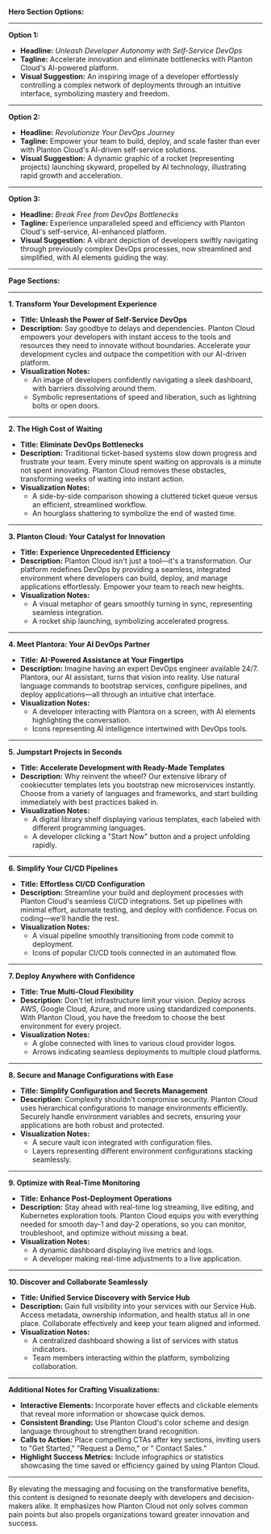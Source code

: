 **Hero Section Options:**

---

**Option 1:**

- **Headline:** *Unleash Developer Autonomy with Self-Service DevOps*
- **Tagline:** Accelerate innovation and eliminate bottlenecks with Planton Cloud's AI-powered platform.
- **Visual Suggestion:** An inspiring image of a developer effortlessly controlling a complex network of deployments
  through an intuitive interface, symbolizing mastery and freedom.

---

**Option 2:**

- **Headline:** *Revolutionize Your DevOps Journey*
- **Tagline:** Empower your team to build, deploy, and scale faster than ever with Planton Cloud's AI-driven
  self-service solutions.
- **Visual Suggestion:** A dynamic graphic of a rocket (representing projects) launching skyward, propelled by AI
  technology, illustrating rapid growth and acceleration.

---

**Option 3:**

- **Headline:** *Break Free from DevOps Bottlenecks*
- **Tagline:** Experience unparalleled speed and efficiency with Planton Cloud's self-service, AI-enhanced platform.
- **Visual Suggestion:** A vibrant depiction of developers swiftly navigating through previously complex DevOps
  processes, now streamlined and simplified, with AI elements guiding the way.

---

**Page Sections:**

---

**1. Transform Your Development Experience**

- **Title:** **Unleash the Power of Self-Service DevOps**
- **Description:**
  Say goodbye to delays and dependencies. Planton Cloud empowers your developers with instant access to the tools and
  resources they need to innovate without boundaries. Accelerate your development cycles and outpace the competition
  with our AI-driven platform.
- **Visualization Notes:**
    - An image of developers confidently navigating a sleek dashboard, with barriers dissolving around them.
    - Symbolic representations of speed and liberation, such as lightning bolts or open doors.

---

**2. The High Cost of Waiting**

- **Title:** **Eliminate DevOps Bottlenecks**
- **Description:**
  Traditional ticket-based systems slow down progress and frustrate your team. Every minute spent waiting on approvals
  is a minute not spent innovating. Planton Cloud removes these obstacles, transforming weeks of waiting into instant
  action.
- **Visualization Notes:**
    - A side-by-side comparison showing a cluttered ticket queue versus an efficient, streamlined workflow.
    - An hourglass shattering to symbolize the end of wasted time.

---

**3. Planton Cloud: Your Catalyst for Innovation**

- **Title:** **Experience Unprecedented Efficiency**
- **Description:**
  Planton Cloud isn't just a tool—it's a transformation. Our platform redefines DevOps by providing a seamless,
  integrated environment where developers can build, deploy, and manage applications effortlessly. Empower your team to
  reach new heights.
- **Visualization Notes:**
    - A visual metaphor of gears smoothly turning in sync, representing seamless integration.
    - A rocket ship launching, symbolizing accelerated progress.

---

**4. Meet Plantora: Your AI DevOps Partner**

- **Title:** **AI-Powered Assistance at Your Fingertips**
- **Description:**
  Imagine having an expert DevOps engineer available 24/7. Plantora, our AI assistant, turns that vision into reality.
  Use natural language commands to bootstrap services, configure pipelines, and deploy applications—all through an
  intuitive chat interface.
- **Visualization Notes:**
    - A developer interacting with Plantora on a screen, with AI elements highlighting the conversation.
    - Icons representing AI intelligence intertwined with DevOps tools.

---

**5. Jumpstart Projects in Seconds**

- **Title:** **Accelerate Development with Ready-Made Templates**
- **Description:**
  Why reinvent the wheel? Our extensive library of cookiecutter templates lets you bootstrap new microservices
  instantly. Choose from a variety of languages and frameworks, and start building immediately with best practices baked
  in.
- **Visualization Notes:**
    - A digital library shelf displaying various templates, each labeled with different programming languages.
    - A developer clicking a "Start Now" button and a project unfolding rapidly.

---

**6. Simplify Your CI/CD Pipelines**

- **Title:** **Effortless CI/CD Configuration**
- **Description:**
  Streamline your build and deployment processes with Planton Cloud's seamless CI/CD integrations. Set up pipelines with
  minimal effort, automate testing, and deploy with confidence. Focus on coding—we'll handle the rest.
- **Visualization Notes:**
    - A visual pipeline smoothly transitioning from code commit to deployment.
    - Icons of popular CI/CD tools connected in an automated flow.

---

**7. Deploy Anywhere with Confidence**

- **Title:** **True Multi-Cloud Flexibility**
- **Description:**
  Don't let infrastructure limit your vision. Deploy across AWS, Google Cloud, Azure, and more using standardized
  components. With Planton Cloud, you have the freedom to choose the best environment for every project.
- **Visualization Notes:**
    - A globe connected with lines to various cloud provider logos.
    - Arrows indicating seamless deployments to multiple cloud platforms.

---

**8. Secure and Manage Configurations with Ease**

- **Title:** **Simplify Configuration and Secrets Management**
- **Description:**
  Complexity shouldn't compromise security. Planton Cloud uses hierarchical configurations to manage environments
  efficiently. Securely handle environment variables and secrets, ensuring your applications are both robust and
  protected.
- **Visualization Notes:**
    - A secure vault icon integrated with configuration files.
    - Layers representing different environment configurations stacking seamlessly.

---

**9. Optimize with Real-Time Monitoring**

- **Title:** **Enhance Post-Deployment Operations**
- **Description:**
  Stay ahead with real-time log streaming, live editing, and Kubernetes exploration tools. Planton Cloud equips you with
  everything needed for smooth day-1 and day-2 operations, so you can monitor, troubleshoot, and optimize without
  missing a beat.
- **Visualization Notes:**
    - A dynamic dashboard displaying live metrics and logs.
    - A developer making real-time adjustments to a live application.

---

**10. Discover and Collaborate Seamlessly**

- **Title:** **Unified Service Discovery with Service Hub**
- **Description:**
  Gain full visibility into your services with our Service Hub. Access metadata, ownership information, and health
  status all in one place. Collaborate effectively and keep your team aligned and informed.
- **Visualization Notes:**
    - A centralized dashboard showing a list of services with status indicators.
    - Team members interacting within the platform, symbolizing collaboration.

---

**Additional Notes for Crafting Visualizations:**

- **Interactive Elements:** Incorporate hover effects and clickable elements that reveal more information or showcase
  quick demos.
- **Consistent Branding:** Use Planton Cloud's color scheme and design language throughout to strengthen brand
  recognition.
- **Calls to Action:** Place compelling CTAs after key sections, inviting users to "Get Started," "Request a Demo," or "
  Contact Sales."
- **Highlight Success Metrics:** Include infographics or statistics showcasing the time saved or efficiency gained by
  using Planton Cloud.

---

By elevating the messaging and focusing on the transformative benefits, this content is designed to resonate deeply with
developers and decision-makers alike. It emphasizes how Planton Cloud not only solves common pain points but also
propels organizations toward greater innovation and success.
